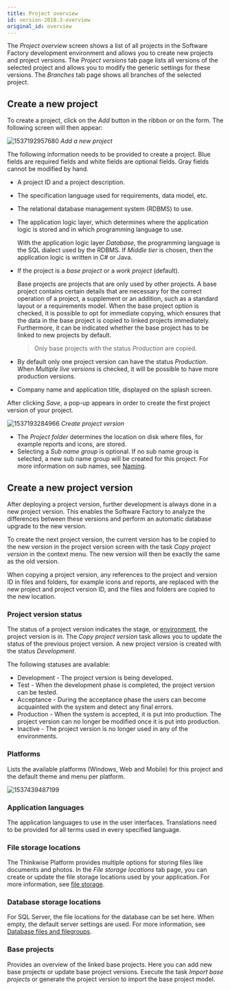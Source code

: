 ```yaml
---
title: Project overview
id: version-2018.3-overview
original_id: overview
---
```


The *Project overview* screen shows a list of all projects in the Software Factory development environment and allows you to create new projects and project versions. The *Project versions* tab page lists all versions of the selected project and allows you to modify the generic settings for these versions. The *Branches* tab page shows all branches of the selected project. 

## Create a new project

To create a project, click on the *Add* button in the ribbon or on the form. The following screen will then appear:

![1537192957680](assets/sf/1537192957680.png)
*Add a new project*

The following information needs to be provided to create a project. Blue fields are required fields and white fields are optional fields. Gray fields cannot be modified by hand.

- A project ID and a project description.

- The specification language used for requirements, data model, etc.

- The relational database management system (RDBMS) to use.

- The application logic layer, which determines where the application logic is stored and in which programming language to use. 

  With the application logic layer *Database*, the programming language is the SQL dialect used by the RDBMS. If *Middle tier* is chosen, then the application logic is written in C\# or Java.

- If the project is a *base project* or a *work project* (default).

  Base projects are projects that are only used by other projects. A base project contains certain details that are necessary for the correct operation of a project, a supplement or an addition, such as a standard layout or a requirements model. When the base project option is checked, it is possible to opt for immediate copying, which ensures that the data in the base project is copied to linked projects immediately. Furthermore, it can be indicated whether the base project has to be linked to new projects by default.

  > Only base projects with the status *Production* are copied.

- By default only one project version can have the status *Production*. When *Multiple live versions* is checked, it will be possible to have more production versions.

- Company name and application title, displayed on the splash screen.

After clicking *Save*, a pop-up appears in order to create the first project version of your project.

![1537193284966](assets/sf/1537193284966.png)
*Create project version*

* The *Project folder* determines the location on disk where files, for example reports and icons, are stored. 
* Selecting a *Sub name group* is optional. If no sub name group is selected, a new sub name group will be created for this project. For more information on sub names, see [Naming](naming). 

## Create a new project version

After deploying a project version, further development is always done in a new project version. This enables the Software Factory to analyze the differences between these versions and perform an automatic database upgrade to the new version.

To create the next project version, the current version has to be copied to the new version in the project version screen with the task *Copy project version* in the context menu. The new version will then be exactly the same as the old version.

When copying a project version, any references to the project and version ID in files and folders, for example icons and reports, are replaced with the new project and project version ID, and the files and folders are copied to the new location. 

### Project version status

The status of a project version indicates the stage, or [environment](https://en.wikipedia.org/wiki/Deployment_environment), the project version is in. The *Copy project version* task allows you to update the status of the previous project version. A new project version is created with the status *Development*.

The following statuses are available:

* Development - The project version is being developed.
* Test - When the development phase is completed, the project version can be tested. 
* Acceptance - During the acceptance phase the users can become acquainted with the system and detect any final errors.
* Production - When the system is accepted, it is put into production. The project version can no longer be modified once it is put into production. 
* Inactive - The project version is no longer used in any of the environments.

### Platforms

Lists the available platforms (Windows, Web and Mobile) for this project and the default theme and menu per platform.

![1537439487199](assets/sf/1537439487199.png)

### Application languages

The application languages to use in the user interfaces. Translations need to be provided for all terms used in every specified language.

### File storage locations

The Thinkwise Platform provides multiple options for storing files like documents and photos. In the *File storage locations* tab page, you can create or update the file storage locations used by your application. For more information, see [file storage](../kb/file_storage).

### Database storage locations

For SQL Server, the file locations for the database can be set here. When empty, the default server settings are used. For more information, see [Database files and filegroups](https://docs.microsoft.com/en-us/sql/relational-databases/databases/database-files-and-filegroups?view=sql-server-2017).

### Base projects

Provides an overview of the linked base projects. Here you can add new base projects or update base project versions. Execute the task *Import base projects* or generate the project version to import the base project model.